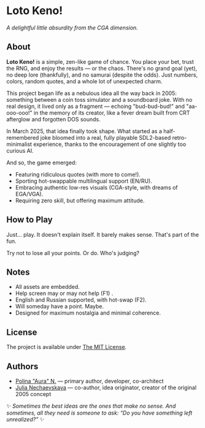 # Loto Keno!

*A delightful little absurdity from the CGA dimension.*

## About

**Loto Keno!** is a simple, zen-like game of chance. You place your bet, trust the RNG, and enjoy the results — or the chaos. There's no grand goal (yet), no deep lore (thankfully), and no samurai (despite the odds). Just numbers, colors, random quotes, and a whole lot of unexpected charm.

This project began life as a nebulous idea all the way back in 2005: something between a coin toss simulator and a soundboard joke. With no real design, it lived only as a fragment — echoing "bud-bud-bud!" and "aa-ooo-ooo!" in the memory of its creator, like a fever dream built from CRT afterglow and forgotten DOS sounds.

In March 2025, that idea finally took shape. What started as a half-remembered joke bloomed into a real, fully playable SDL2-based retro-minimalist experience, thanks to the encouragement of one slightly too curious AI.

And so, the game emerged: 
- Featuring ridiculous quotes (with more to come!).
- Sporting hot-swappable multilingual support (EN/RU).
- Embracing authentic low-res visuals (CGA-style, with dreams of EGA/VGA).
- Requiring zero skill, but offering maximum attitude.

## How to Play

Just... play. It doesn't explain itself. It barely makes sense. That's part of the fun.

Try not to lose all your points. Or do. Who's judging?

## Notes
- All assets are embedded.
- Help screen may or may not help (F1) .
- English and Russian supported, with hot-swap (F2).
- Will someday have a point. Maybe.
- Designed for maximum nostalgia and minimal coherence.

## License
The project is available under [The MIT License](https://opensource.org/license/mit).

## Authors
- [Polina "Aura" N.](https://github.com/pvictress) — primary author, developer, co-architect
- [Julia Nechaevskaya](http://github.com/jnechaevsky/) — co-author, idea originator, creator of the original 2005 concept

✨ _Sometimes the best ideas are the ones that make no sense. And sometimes, all they need is someone to ask: “Do you have something left unrealized?”_ ✨
